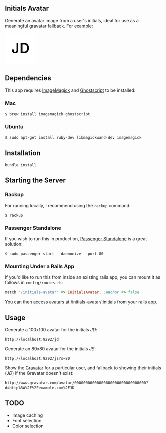 Initials Avatar
---------------

Generate an avatar image from a user's initials, ideal for use as a meaningful gravatar fallback. For example:

![Example avatar](example.png)


## Dependencies

This app requires [ImageMagick](http://www.imagemagick.org/) and [Ghostscript](http://www.ghostscript.com/) to be installed:

### Mac

```shell
$ brew install imagemagick ghostscript
```

### Ubuntu

```shell
$ sudo apt-get install ruby-dev libmagickwand-dev imagemagick
```


## Installation

```shell
bundle install
```


## Starting the Server

### Rackup

For running locally, I recommend using the `rackup` command:

```shell
$ rackup
```

### Passenger Standalone

If you wish to run this in production, [Passenger Standalone](https://www.phusionpassenger.com/documentation/Users%20guide%20Standalone.html) is a great solution:

```shell
$ sudo passenger start --daemonize --port 80
```

### Mounting Under a Rails App

If you'd like to run this from inside an existing rails app, you can mount it as follows in `config/routes.rb`:

```ruby
match "/initials-avatar" => InitialsAvatar, :anchor => false
```

You can then access avatars at /initials-avatar/:initials from your rails app.


## Usage

Generate a 100x100 avatar for the initials *JD*:

```
http://localhost:9292/jd
```

Generate an 80x80 avatar for the initials *JS*:

```
http://localhost:9292/js?s=80
```

Show the [Gravatar](http://gravatar.com) for a particular user, and fallback to showing their initials (*JD*) if the Gravatar doesn't exist:

```
http://www.gravatar.com/avatar/00000000000000000000000000000000?d=http%3A%2F%2Fexample.com%2FJD
```


## TODO

-   Image caching
-   Font selection
-   Color selection
